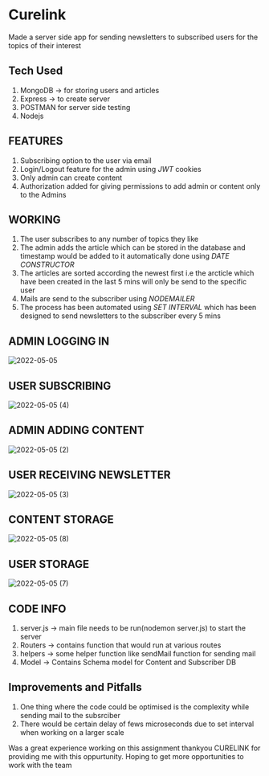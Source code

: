 # Curelink

Made a server side app for sending newsletters to subscribed users for the topics of their interest


## Tech Used
 1) MongoDB -> for storing users and articles
 2) Express -> to create server
 3) POSTMAN for server side testing
 4) Nodejs

## FEATURES
 1) Subscribing option to the user via email
 2) Login/Logout feature for the admin using *JWT* cookies
 3) Only admin can create content
 4) Authorization added for giving permissions to add admin or content only to the Admins

## WORKING 
 1) The user subscribes to any number of topics they like
 2) The admin adds the article which can be stored in the database and timestamp would be added to it automatically done using *DATE CONSTRUCTOR*
 3) The articles are sorted according the newest first i.e the arcticle which have been created in the last 5 mins will only be send to the specific user
 4) Mails are send to the subscriber using *NODEMAILER*
 5) The process has been automated using *SET INTERVAL* which has been designed to send newsletters to the subscriber every 5 mins


## ADMIN LOGGING IN 
![2022-05-05](https://user-images.githubusercontent.com/56127597/166907311-485bd110-61c0-472c-a346-a385419675d6.png)


## USER SUBSCRIBING
![2022-05-05 (4)](https://user-images.githubusercontent.com/56127597/166910575-41d391b5-a64f-4e78-95a7-fa9bc0f6b0aa.png)

## ADMIN ADDING CONTENT 
![2022-05-05 (2)](https://user-images.githubusercontent.com/56127597/166910276-f2d5e4c3-45f5-42a0-9881-5a2acdb22e59.png)



## USER RECEIVING NEWSLETTER 
![2022-05-05 (3)](https://user-images.githubusercontent.com/56127597/166910398-74875042-2fea-42ab-bdf9-9853faaaef1d.png)

## CONTENT STORAGE
![2022-05-05 (8)](https://user-images.githubusercontent.com/56127597/166921150-05f2fc60-2d60-48d4-bd6b-e38674334dad.png)
## USER STORAGE
![2022-05-05 (7)](https://user-images.githubusercontent.com/56127597/166920865-c7e94d85-4ae3-46ef-918b-8842746a683f.png)

## CODE INFO
1) server.js -> main file needs to be run(nodemon server.js) to start the server
2) Routers -> contains function that would run at various routes
3) helpers -> some helper function like sendMail function for sending mail
4) Model -> Contains Schema model for Content and Subscriber DB


## Improvements and Pitfalls
1) One thing where the code could be optimised is the complexity while sending mail to the subsrciber
2) There would be certain delay of fews microseconds due to set interval when working on a larger scale 
 

Was a great experience working on this assignment thankyou CURELINK for providing me with this oppurtunity. Hoping to get more opportunities to work with the team
